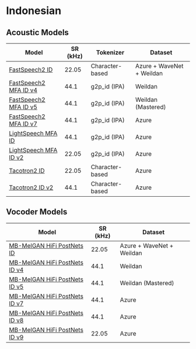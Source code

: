 # Indonesian

## Acoustic Models

| Model                                                                         | SR (kHz) | Tokenizer       | Dataset                   |
| ----------------------------------------------------------------------------- | -------- | --------------- | ------------------------- |
| [FastSpeech2 ID](https://huggingface.co/bookbot/fastspeech2-id)               | 22.05    | Character-based | Azure + WaveNet + Weildan |
| [FastSpeech2 MFA ID v4](https://huggingface.co/bookbot/fastspeech2-mfa-id-v4) | 44.1     | g2p_id (IPA)    | Weildan                   |
| [FastSpeech2 MFA ID v5](https://huggingface.co/bookbot/fastspeech2-mfa-id-v5) | 44.1     | g2p_id (IPA)    | Weildan (Mastered)        |
| [FastSpeech2 MFA ID v7](https://huggingface.co/bookbot/fastspeech2-mfa-id-v7) | 44.1     | g2p_id (IPA)    | Azure                     |
| [LightSpeech MFA ID](https://huggingface.co/bookbot/lightspeech-mfa-id)       | 44.1     | g2p_id (IPA)    | Azure                     |
| [LightSpeech MFA ID v2](https://huggingface.co/bookbot/lightspeech-mfa-id-v2) | 22.05    | g2p_id (IPA)    | Azure                     |
| [Tacotron2 ID](https://huggingface.co/bookbot/tacotron2-id)                   | 22.05    | Character-based | Azure                     |
| [Tacotron2 ID v2](https://huggingface.co/bookbot/tacotron2-id-v2)             | 44.1     | Character-based | Azure                     |

## Vocoder Models

| Model                                                                                         | SR (kHz) | Dataset                   |
| --------------------------------------------------------------------------------------------- | -------- | ------------------------- |
| [MB-MelGAN HiFi PostNets ID](https://huggingface.co/bookbot/mb-melgan-hifi-postnets-id)       | 22.05    | Azure + WaveNet + Weildan |
| [MB-MelGAN HiFi PostNets ID v4](https://huggingface.co/bookbot/mb-melgan-hifi-postnets-id-v4) | 44.1     | Weildan                   |
| [MB-MelGAN HiFi PostNets ID v5](https://huggingface.co/bookbot/mb-melgan-hifi-postnets-id-v5) | 44.1     | Weildan (Mastered)        |
| [MB-MelGAN HiFi PostNets ID v7](https://huggingface.co/bookbot/mb-melgan-hifi-postnets-id-v7) | 44.1     | Azure                     |
| [MB-MelGAN HiFi PostNets ID v8](https://huggingface.co/bookbot/mb-melgan-hifi-postnets-id-v8) | 44.1     | Azure                     |
| [MB-MelGAN HiFi PostNets ID v9](https://huggingface.co/bookbot/mb-melgan-hifi-postnets-id-v9) | 22.05    | Azure                     |